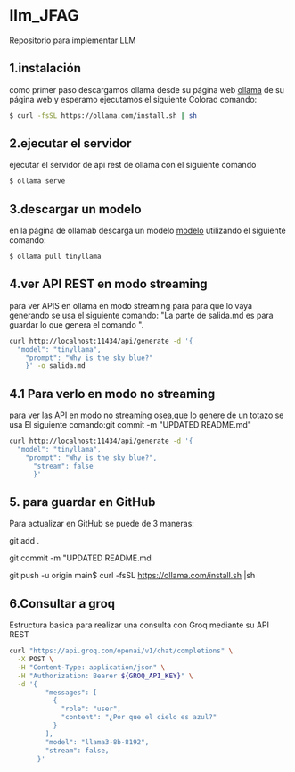 # llm_JFAG
Repositorio para implementar LLM 

## 1.instalación 

como primer paso descargamos ollama desde su página web [ollama](https://ollama.com/download/linux) de su página web y esperamo ejecutamos el siguiente Colorad comando:

````bash
$ curl -fsSL https://ollama.com/install.sh | sh
````

## 2.ejecutar el servidor 
ejecutar el servidor de api rest de ollama con el siguiente comando

````bash
$ ollama serve
````

## 3.descargar un modelo 

en la página de ollamab descarga un modelo [modelo](https://ollama.com/library) utilizando el siguiente comando:

````bash
$ ollama pull tinyllama
````

## 4.ver API REST en modo streaming
para ver APIS en ollama en modo streaming para para que lo vaya generando se usa el siguiente comando:
"La parte de salida.md es para guardar lo que genera el comando ".
````bash
curl http://localhost:11434/api/generate -d '{
  "model": "tinyllama",
    "prompt": "Why is the sky blue?"
    }' -o salida.md
````
## 4.1 Para verlo en modo no streaming 
para ver las API en modo no streaming osea,que lo genere de un totazo se usa El siguiente comando:git commit -m "UPDATED README.md"

````bash
curl http://localhost:11434/api/generate -d '{
  "model": "tinyllama",
    "prompt": "Why is the sky blue?",
      "stream": false
      }'
````

## 5. para guardar en GitHub
Para actualizar en GitHub se puede de 3 maneras:

git add .

git commit -m "UPDATED README.md

git push -u origin main$ curl -fsSL https://ollama.com/install.sh |sh



## 6.Consultar a groq

Estructura basica para realizar una consulta con Groq mediante su API REST 

````bash
curl "https://api.groq.com/openai/v1/chat/completions" \
  -X POST \
  -H "Content-Type: application/json" \
  -H "Authorization: Bearer ${GROQ_API_KEY}" \
  -d '{
         "messages": [
           {
             "role": "user",
             "content": "¿Por que el cielo es azul?"
           }
         ],
         "model": "llama3-8b-8192",
         "stream": false,
       }'
  ````